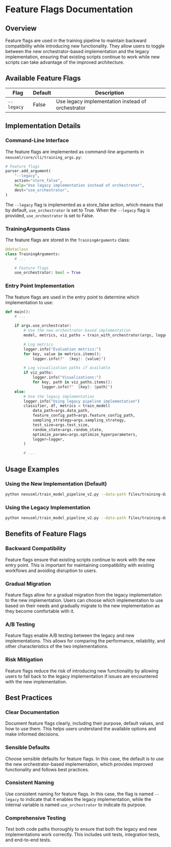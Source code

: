# Feature Flags Documentation

## Overview

Feature flags are used in the training pipeline to maintain backward
compatibility while introducing new functionality. They allow users to toggle
between the new orchestrator-based implementation and the legacy implementation,
ensuring that existing scripts continue to work while new scripts can take
advantage of the improved architecture.

## Available Feature Flags

| Flag       | Default | Description                                       |
| ---------- | ------- | ------------------------------------------------- |
| `--legacy` | False   | Use legacy implementation instead of orchestrator |

## Implementation Details

### Command-Line Interface

The feature flags are implemented as command-line arguments in
`nexusml/core/cli/training_args.py`:

```python
# Feature flags
parser.add_argument(
    "--legacy",
    action="store_false",
    help="Use legacy implementation instead of orchestrator",
    dest="use_orchestrator",
)
```

The `--legacy` flag is implemented as a store_false action, which means that by
default, `use_orchestrator` is set to True. When the `--legacy` flag is
provided, `use_orchestrator` is set to False.

### TrainingArguments Class

The feature flags are stored in the `TrainingArguments` class:

```python
@dataclass
class TrainingArguments:
    # ...

    # Feature flags
    use_orchestrator: bool = True
```

### Entry Point Implementation

The feature flags are used in the entry point to determine which implementation
to use:

```python
def main():
    # ...

    if args.use_orchestrator:
        # Use the new orchestrator-based implementation
        model, metrics, viz_paths = train_with_orchestrator(args, logger)

        # Log metrics
        logger.info("Evaluation metrics:")
        for key, value in metrics.items():
            logger.info(f"  {key}: {value}")

        # Log visualization paths if available
        if viz_paths:
            logger.info("Visualizations:")
            for key, path in viz_paths.items():
                logger.info(f"  {key}: {path}")
    else:
        # Use the legacy implementation
        logger.info("Using legacy pipeline implementation")
        classifier, df, metrics = train_model(
            data_path=args.data_path,
            feature_config_path=args.feature_config_path,
            sampling_strategy=args.sampling_strategy,
            test_size=args.test_size,
            random_state=args.random_state,
            optimize_params=args.optimize_hyperparameters,
            logger=logger,
        )

        # ...
```

## Usage Examples

### Using the New Implementation (Default)

```bash
python nexusml/train_model_pipeline_v2.py --data-path files/training-data/equipment_data.csv
```

### Using the Legacy Implementation

```bash
python nexusml/train_model_pipeline_v2.py --data-path files/training-data/equipment_data.csv --legacy
```

## Benefits of Feature Flags

### Backward Compatibility

Feature flags ensure that existing scripts continue to work with the new entry
point. This is important for maintaining compatibility with existing workflows
and avoiding disruption to users.

### Gradual Migration

Feature flags allow for a gradual migration from the legacy implementation to
the new implementation. Users can choose which implementation to use based on
their needs and gradually migrate to the new implementation as they become
comfortable with it.

### A/B Testing

Feature flags enable A/B testing between the legacy and new implementations.
This allows for comparing the performance, reliability, and other
characteristics of the two implementations.

### Risk Mitigation

Feature flags reduce the risk of introducing new functionality by allowing users
to fall back to the legacy implementation if issues are encountered with the new
implementation.

## Best Practices

### Clear Documentation

Document feature flags clearly, including their purpose, default values, and how
to use them. This helps users understand the available options and make informed
decisions.

### Sensible Defaults

Choose sensible defaults for feature flags. In this case, the default is to use
the new orchestrator-based implementation, which provides improved functionality
and follows best practices.

### Consistent Naming

Use consistent naming for feature flags. In this case, the flag is named
`--legacy` to indicate that it enables the legacy implementation, while the
internal variable is named `use_orchestrator` to indicate its purpose.

### Comprehensive Testing

Test both code paths thoroughly to ensure that both the legacy and new
implementations work correctly. This includes unit tests, integration tests, and
end-to-end tests.
